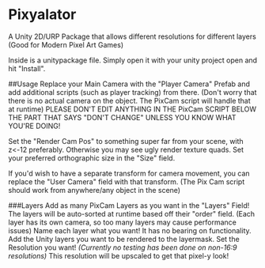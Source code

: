 # Pixyalator
 A Unity 2D/URP Package that allows different resolutions for different layers (Good for Modern Pixel Art Games)

Inside is a unitypackage file. Simply open it with your unity project open and hit "Install".

##Usage
Replace your Main Camera with the "Player Camera" Prefab and add additional scripts (such as player tracking) from there. 
(Don't worry that there is no actual camera on the object. The PixCam script will handle that at runtime)
PLEASE DON'T EDIT ANYTHING IN THE PixCam SCRIPT BELOW THE PART THAT SAYS "DON'T CHANGE" UNLESS YOU KNOW WHAT YOU'RE DOING!

Set the "Render Cam Pos" to something super far from your scene, with z<-12 preferably. Otherwise you may see ugly render texture quads.
Set your preferred orthographic size in the "Size" field.

If you'd wish to have a separate transform for camera movement, you can replace the "User Camera" field with that transform. (The Pix Cam script should work from anywhere/any object in the scene)

###Layers
Add as many PixCam Layers as you want in the "Layers" Field!
The layers will be auto-sorted at runtime based off their "order" field.
(Each layer has its own camera, so too many layers may cause performance issues)
Name each layer what you want! It has no bearing on functionality.
Add the Unity layers you want to be rendered to the layermask.
Set the Resolution you want! *(Currently no testing has been done on non-16:9 resolutions)*
This resolution will be upscaled to get that pixel-y look!
